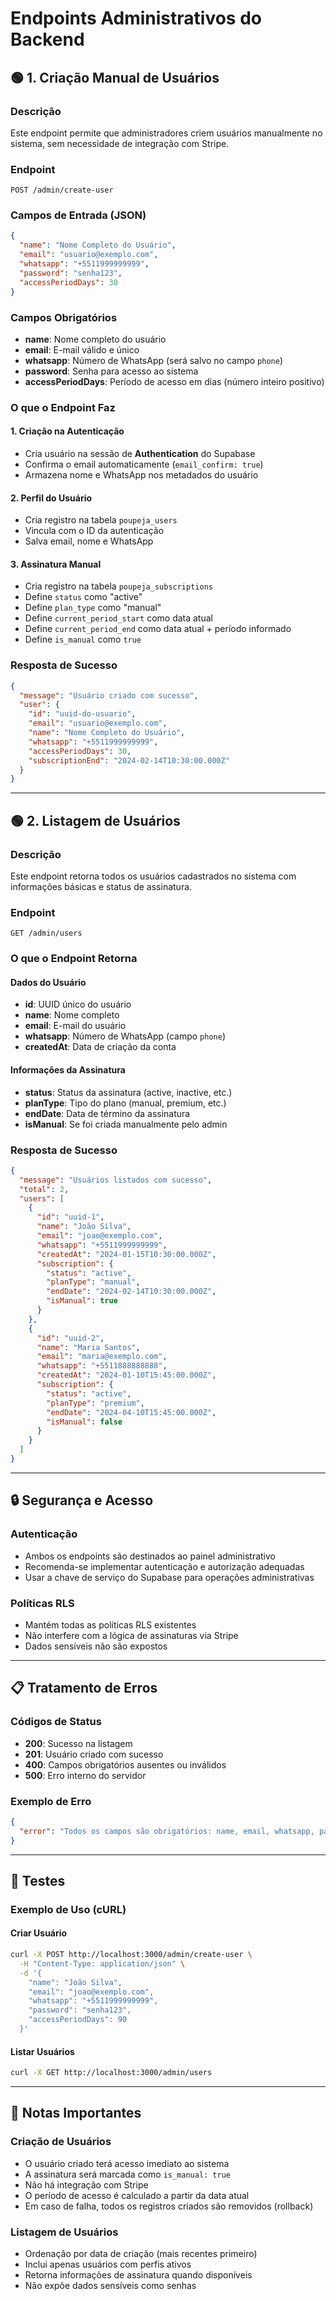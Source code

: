# Endpoints Administrativos do Backend

## 🟢 1. Criação Manual de Usuários

### Descrição
Este endpoint permite que administradores criem usuários manualmente no sistema, sem necessidade de integração com Stripe.

### Endpoint
```
POST /admin/create-user
```

### Campos de Entrada (JSON)
```json
{
  "name": "Nome Completo do Usuário",
  "email": "usuario@exemplo.com",
  "whatsapp": "+5511999999999",
  "password": "senha123",
  "accessPeriodDays": 30
}
```

### Campos Obrigatórios
- **name**: Nome completo do usuário
- **email**: E-mail válido e único
- **whatsapp**: Número de WhatsApp (será salvo no campo `phone`)
- **password**: Senha para acesso ao sistema
- **accessPeriodDays**: Período de acesso em dias (número inteiro positivo)

### O que o Endpoint Faz

#### 1. Criação na Autenticação
- Cria usuário na sessão de **Authentication** do Supabase
- Confirma o email automaticamente (`email_confirm: true`)
- Armazena nome e WhatsApp nos metadados do usuário

#### 2. Perfil do Usuário
- Cria registro na tabela `poupeja_users`
- Vincula com o ID da autenticação
- Salva email, nome e WhatsApp

#### 3. Assinatura Manual
- Cria registro na tabela `poupeja_subscriptions`
- Define `status` como "active"
- Define `plan_type` como "manual"
- Define `current_period_start` como data atual
- Define `current_period_end` como data atual + período informado
- Define `is_manual` como `true`

### Resposta de Sucesso
```json
{
  "message": "Usuário criado com sucesso",
  "user": {
    "id": "uuid-do-usuario",
    "email": "usuario@exemplo.com",
    "name": "Nome Completo do Usuário",
    "whatsapp": "+5511999999999",
    "accessPeriodDays": 30,
    "subscriptionEnd": "2024-02-14T10:30:00.000Z"
  }
}
```

---

## 🟢 2. Listagem de Usuários

### Descrição
Este endpoint retorna todos os usuários cadastrados no sistema com informações básicas e status de assinatura.

### Endpoint
```
GET /admin/users
```

### O que o Endpoint Retorna

#### Dados do Usuário
- **id**: UUID único do usuário
- **name**: Nome completo
- **email**: E-mail do usuário
- **whatsapp**: Número de WhatsApp (campo `phone`)
- **createdAt**: Data de criação da conta

#### Informações da Assinatura
- **status**: Status da assinatura (active, inactive, etc.)
- **planType**: Tipo do plano (manual, premium, etc.)
- **endDate**: Data de término da assinatura
- **isManual**: Se foi criada manualmente pelo admin

### Resposta de Sucesso
```json
{
  "message": "Usuários listados com sucesso",
  "total": 2,
  "users": [
    {
      "id": "uuid-1",
      "name": "João Silva",
      "email": "joao@exemplo.com",
      "whatsapp": "+5511999999999",
      "createdAt": "2024-01-15T10:30:00.000Z",
      "subscription": {
        "status": "active",
        "planType": "manual",
        "endDate": "2024-02-14T10:30:00.000Z",
        "isManual": true
      }
    },
    {
      "id": "uuid-2",
      "name": "Maria Santos",
      "email": "maria@exemplo.com",
      "whatsapp": "+5511888888888",
      "createdAt": "2024-01-10T15:45:00.000Z",
      "subscription": {
        "status": "active",
        "planType": "premium",
        "endDate": "2024-04-10T15:45:00.000Z",
        "isManual": false
      }
    }
  ]
}
```

---

## 🔒 Segurança e Acesso

### Autenticação
- Ambos os endpoints são destinados ao painel administrativo
- Recomenda-se implementar autenticação e autorização adequadas
- Usar a chave de serviço do Supabase para operações administrativas

### Políticas RLS
- Mantém todas as políticas RLS existentes
- Não interfere com a lógica de assinaturas via Stripe
- Dados sensíveis não são expostos

---

## 📋 Tratamento de Erros

### Códigos de Status
- **200**: Sucesso na listagem
- **201**: Usuário criado com sucesso
- **400**: Campos obrigatórios ausentes ou inválidos
- **500**: Erro interno do servidor

### Exemplo de Erro
```json
{
  "error": "Todos os campos são obrigatórios: name, email, whatsapp, password, accessPeriodDays"
}
```

---

## 🧪 Testes

### Exemplo de Uso (cURL)

#### Criar Usuário
```bash
curl -X POST http://localhost:3000/admin/create-user \
  -H "Content-Type: application/json" \
  -d '{
    "name": "João Silva",
    "email": "joao@exemplo.com",
    "whatsapp": "+5511999999999",
    "password": "senha123",
    "accessPeriodDays": 90
  }'
```

#### Listar Usuários
```bash
curl -X GET http://localhost:3000/admin/users
```

---

## 📝 Notas Importantes

### Criação de Usuários
- O usuário criado terá acesso imediato ao sistema
- A assinatura será marcada como `is_manual: true`
- Não há integração com Stripe
- O período de acesso é calculado a partir da data atual
- Em caso de falha, todos os registros criados são removidos (rollback)

### Listagem de Usuários
- Ordenação por data de criação (mais recentes primeiro)
- Inclui apenas usuários com perfis ativos
- Retorna informações de assinatura quando disponíveis
- Não expõe dados sensíveis como senhas
